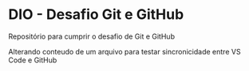 # DIO - Desafio Git e GitHub
Repositório para cumprir o desafio de Git e GitHub

Alterando conteudo de um arquivo para testar sincronicidade entre 
VS Code e GitHub
